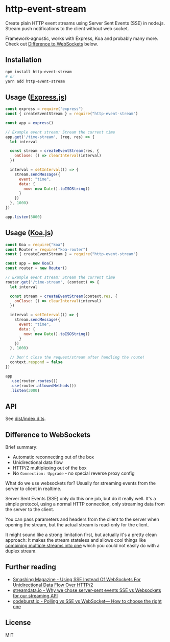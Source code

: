 # http-event-stream

Create plain HTTP event streams using Server Sent Events (SSE) in node.js. Stream push notifications to the client without web socket.

Framework-agnostic, works with Express, Koa and probably many more. Check out [Difference to WebSockets](#difference-to-websockets) below.


## Installation

```sh
npm install http-event-stream
# or
yarn add http-event-stream
```


## Usage ([Express.js](https://expressjs.com/))

```js
const express = require("express")
const { createEventStream } = require("http-event-stream")

const app = express()

// Example event stream: Stream the current time
app.get('/time-stream', (req, res) => {
  let interval

  const stream = createEventStream(res, {
    onClose: () => clearInterval(interval)
  })

  interval = setInterval(() => {
    stream.sendMessage({
      event: "time",
      data: {
        now: new Date().toISOString()
      }
    })
  }, 1000)
})

app.listen(3000)
```


## Usage ([Koa.js](https://koajs.com/))

```js
const Koa = require("koa")
const Router = require("koa-router")
const { createEventStream } = require("http-event-stream")

const app = new Koa()
const router = new Router()

// Example event stream: Stream the current time
router.get('/time-stream', (context) => {
  let interval

  const stream = createEventStream(context.res, {
    onClose: () => clearInterval(interval)
  })

  interval = setInterval(() => {
    stream.sendMessage({
      event: "time",
      data: {
        now: new Date().toISOString()
      }
    })
  }, 1000)

  // Don't close the request/stream after handling the route!
  context.respond = false
})

app
  .use(router.routes())
  .use(router.allowedMethods())
  .listen(3000)
```


## API

See [dist/index.d.ts](./dist/index.d.ts).


## Difference to WebSockets

Brief summary:

- Automatic reconnecting out of the box
- Unidirectional data flow
- HTTP/2 multiplexing out of the box
- No `Connection: Upgrade` - no special reverse proxy config

What do we use websockets for? Usually for streaming events from the server to client in realtime.

Server Sent Events (SSE) only do this one job, but do it really well. It's a simple protocol, using a normal HTTP connection, only streaming data from the server to the client.

You can pass parameters and headers from the client to the server when opening the stream, but the actual stream is read-only for the client.

It might sound like a strong limitation first, but actually it's a pretty clean approach: It makes the stream stateless and allows cool things like [combining multiple streams into one](https://github.com/Netflix/Turbine) which you could not easily do with a duplex stream.


## Further reading

- [Smashing Magazine - Using SSE Instead Of WebSockets For Unidirectional Data Flow Over HTTP/2](https://www.smashingmagazine.com/2018/02/sse-websockets-data-flow-http2/)
- [streamdata.io - Why we chose server-sent events SSE vs Websockets for our streaming API](https://streamdata.io/blog/push-sse-vs-websockets/)
- [codeburst.io - Polling vs SSE vs WebSocket— How to choose the right one](https://codeburst.io/polling-vs-sse-vs-websocket-how-to-choose-the-right-one-1859e4e13bd9)


## License

MIT

